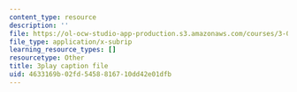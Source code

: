 ```yaml
---
content_type: resource
description: ''
file: https://ol-ocw-studio-app-production.s3.amazonaws.com/courses/3-091sc-introduction-to-solid-state-chemistry-fall-2010/4633169b02fd5458816710dd42e01dfb_540Sggsblbg.vtt
file_type: application/x-subrip
learning_resource_types: []
resourcetype: Other
title: 3play caption file
uid: 4633169b-02fd-5458-8167-10dd42e01dfb
---
```

